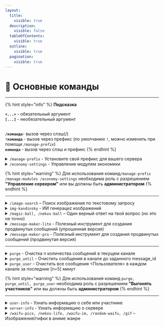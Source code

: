 ```yaml
---
layout:
  title:
    visible: true
  description:
    visible: false
  tableOfContents:
    visible: true
  outline:
    visible: true
  pagination:
    visible: true
---
```


# 🌟 Основные команды

***

{% hint style="info" %}
**Подсказка**

**`<...>`** - обязательный аргумент\
**`[...]`** - необязательный аргумент

\
**`/команда`**- вызов через слэш(/)\
**`!команда`** - вызов через префикс (по умолчанию `!`, можно изменить при помощи _`/manage-prefix`_)\
**`команда`** - вызов через слэш и префикс
{% endhint %}

<details>

<summary><code>/manage-prefix</code> - Установите свой префикс для вашего сервера</summary>

**Пример:**

`/manage-prefix prefix: ?`

</details>

<details>

<summary><code>/economy-settings</code> - Управление модулем экономики</summary>

**Пример:**

`/economy-settings settings: перевод и принятие средств с других серверов action: разрешить`

</details>

{% hint style="warning" %}
Для использования команд`/manage-prefix /manage-modules /economy-settings` необходима роль с разрешением **"Управление сервером"** или вы должны быть **администратором**
{% endhint %}

***

<details>

<summary><code>/image-search</code> – Поиск изображения по текстовому запросу</summary>

**Пример:**

`/image-search query: apple`

</details>

<details>

<summary><code>img-kandinsky</code> - ИИ генерациz изображений</summary>

**Использование:**\
`img-kandinsky <промпт>`

**Пример:**\
`!img-kandinsky breathtaking night street of Tokyo, cars, neon lights. award-winning, professional, highly detailed`

&#x20;![](<../.gitbook/assets/image (8).png>)

</details>

<details>

<summary><code>/magic-ball, /nekos-ball</code> – Один верный ответ на твой вопрос (но это не точно)</summary>

**Пример:**

`/magic-ball question: Это вопрос?`

</details>

<details>

<summary><code>/message-maker-lite</code> - Полезный инструмент для создания продвинутых cообщений (упрошенная версия)</summary>

**Пример:**

`/embed-pro title: Это эмбед description: Да, это так color: blue text: @RZX-bot#2626`

![](<../.gitbook/assets/image (5).png>)&#x20;

</details>

<details>

<summary><code>/message-maker-pro</code> - Полезный инструмент для создания продвинутых сообщений (продвинутая версия)</summary>

Все визуально и просто

![](<../.gitbook/assets/image (4).png>)

</details>

***

<details>

<summary><code>purge</code> - Очистка n количества сообщений в текущем канале</summary>

**Использование:**

**`purge <количество сообщений>`**

**Пример:**

**`!purge 5`**

</details>

<details>

<summary><code>purge_until</code> - Очистить сообщения в канале до заданного message_id</summary>

**Использование:**

`purge_until <id сообщения>`

**Пример:**

`!purge_until 1200619381080731648`

</details>

<details>

<summary><code>purge_user</code> - Очистить все сообщения &#x3C;Пользователя> в каждом канале за последние [n=5] минут</summary>

**Использование:**

`purge_user <упоминание участника> [За последние сколько минут (по умолчанию 5)]`

**Пример:**

`!purge_user @Retrilzzy 10`

</details>

{% hint style="warning" %}
Для использования команд `purge, purge_until, purge_user` необходима роль с разрешением **"Выгонять участников"** или вы должны быть **администратором**
{% endhint %}

***

<details>

<summary><code>user-info</code> - Узнать информацию о себе или участнике</summary>

**Использование:**

`user-info [упоминание участника]`

**Пример:**

`!user-info @Retrilzzy`

</details>

<details>

<summary><code>server-info</code> - Узнать информацию о сервере</summary>

**Пример:**\
`!server-info`

</details>

<details>

<summary><code>/waifu-pics, /nekos-life, /waifu-im, /random-waifu, /gif</code> – Изображения/гифки в аниме жанре</summary>

**Примеры:**

`/waifu-im tag: waifu tag2: uniform`

`/nekos-life tag: neko`

</details>
